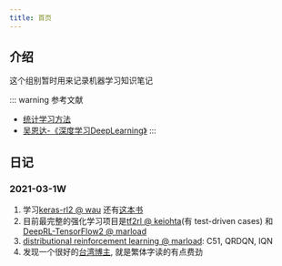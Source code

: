 ```yaml
---
title: 首页
---
```


## 介绍

这个组别暂时用来记录机器学习知识笔记

::: warning 参考文献
- [统计学习方法](https://michael.blog.csdn.net/article/details/103483760)
- [吴恩达-《深度学习DeepLearning》](https://michael.blog.csdn.net/article/details/100111054)
:::


## 日记

### 2021-03-1W
1. 学习[keras-rl2 @ wau](https://github.com/wau/keras-rl2) 还有[这本书](https://praveen-palanisamy.github.io/blog/2021/01/24/tensorflow-2.x-reinforcement-learning-cookbook)
2. 目前最完整的强化学习项目是[tf2rl @ keiohta](https://github.com/keiohta/tf2rl)(有 test-driven cases) 和 [DeepRL-TensorFlow2 @ marload](https://github.com/marload/DeepRL-TensorFlow2)
3. [distributional reinforcement learning @ marload](https://github.com/marload/DistRL-TensorFlow2): C51, QRDQN, IQN
4. 发现一个很好的[台湾博主](https://leemeng.tw/), 就是繁体字读的有点费劲

